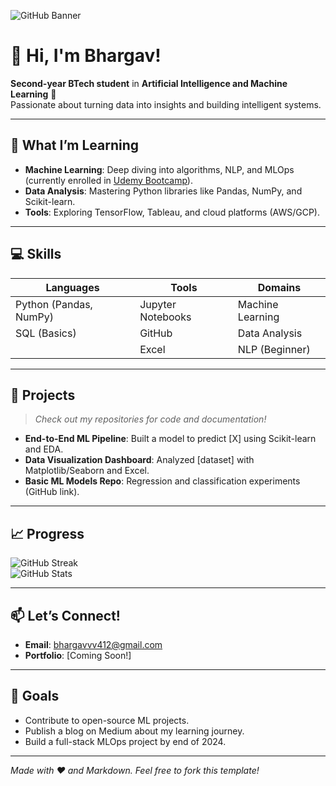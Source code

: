 <!-- Place this at the top of your README.md -->
![GitHub Banner](https://user-images.githubusercontent.com/12345678/123456789-01234567-8a1b-4a1c-9d3e-5f6a7b8c9d0e.png) <!-- Add a banner image if you like -->

# 👋 Hi, I'm Bhargav!  
**Second-year BTech student** in **Artificial Intelligence and Machine Learning** 🤖  
Passionate about turning data into insights and building intelligent systems.  

---

## 🌱 **What I’m Learning**  
- **Machine Learning**: Deep diving into algorithms, NLP, and MLOps (currently enrolled in [Udemy Bootcamp](https://udemy.com/course-link)).  
- **Data Analysis**: Mastering Python libraries like Pandas, NumPy, and Scikit-learn.  
- **Tools**: Exploring TensorFlow, Tableau, and cloud platforms (AWS/GCP).  

---

## 💻 **Skills**  
| **Languages**          | **Tools**               | **Domains**              |
|-------------------------|-------------------------|--------------------------|
| Python (Pandas, NumPy)  | Jupyter Notebooks       | Machine Learning         |
| SQL (Basics)            | GitHub                  | Data Analysis            |
|                         | Excel                   | NLP (Beginner)           |

---

## 🚀 **Projects**  
> *Check out my repositories for code and documentation!*  
- **End-to-End ML Pipeline**: Built a model to predict [X] using Scikit-learn and EDA.  
- **Data Visualization Dashboard**: Analyzed [dataset] with Matplotlib/Seaborn and Excel.  
- **Basic ML Models Repo**: Regression and classification experiments (GitHub link).  

---

## 📈 **Progress**  
![GitHub Streak](https://github-readme-streak-stats.herokuapp.com?user=Bhargavvv412&theme=dark)  
![GitHub Stats](https://github-readme-stats.vercel.app/api?username=Bhargavvv412&show_icons=true&theme=radical)  

---

## 📫 **Let’s Connect!** 
- **Email**: bhargavvv412@gmail.com  
- **Portfolio**: [Coming Soon!]  

---

## 🌟 **Goals**  
- Contribute to open-source ML projects.  
- Publish a blog on Medium about my learning journey.  
- Build a full-stack MLOps project by end of 2024.  

---

*Made with ❤️ and Markdown. Feel free to fork this template!* 
